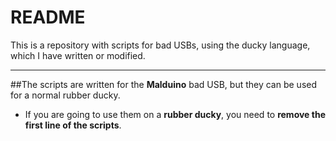 # README
This is a repository with scripts for bad USBs, using the ducky language, which I have written or modified. 
***
##The scripts are written for the **Malduino** bad USB, but they can be used for a normal rubber ducky. 
* If you are going to use them on a **rubber ducky**, you need to **remove the first line of the scripts**. 
